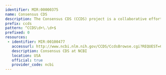 ```yaml
---
identifier: MIR:00000375
name: Consensus CDS
description: The Consensus CDS (CCDS) project is a collaborative effort to identify a core set of human and mouse protein coding regions that are consistently annotated and of high quality. The CCDS set is calculated following coordinated whole genome annotation updates carried out by the NCBI, WTSI, and Ensembl. The long term goal is to support convergence towards a standard set of gene annotations.
prefix: ccds
pattern: ^CCDS\d+\.\d+$
prefixed: 0
resources:
 - identifier: MIR:00100477
   accessurl: http://www.ncbi.nlm.nih.gov/CCDS/CcdsBrowse.cgi?REQUEST=CCDS&DATA=
   description: Consensus CDS at NCBI
   location: USA
   official: true
   provider_code: ncbi
---
```


